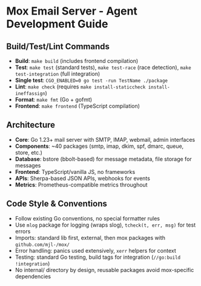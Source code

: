 # Mox Email Server - Agent Development Guide

## Build/Test/Lint Commands
- **Build**: `make build` (includes frontend compilation)
- **Test**: `make test` (standard tests), `make test-race` (race detection), `make test-integration` (full integration)
- **Single test**: `CGO_ENABLED=0 go test -run TestName ./package` 
- **Lint**: `make check` (requires `make install-staticcheck install-ineffassign`)
- **Format**: `make fmt` (Go + gofmt)
- **Frontend**: `make frontend` (TypeScript compilation)

## Architecture
- **Core**: Go 1.23+ mail server with SMTP, IMAP, webmail, admin interfaces
- **Components**: ~40 packages (smtp, imap, dkim, spf, dmarc, queue, store, etc.)
- **Database**: bstore (bbolt-based) for message metadata, file storage for messages
- **Frontend**: TypeScript/vanilla JS, no frameworks
- **APIs**: Sherpa-based JSON APIs, webhooks for events
- **Metrics**: Prometheus-compatible metrics throughout

## Code Style & Conventions
- Follow existing Go conventions, no special formatter rules
- Use `mlog` package for logging (wraps slog), `tcheck(t, err, msg)` for test errors
- Imports: standard lib first, external, then mox packages with `github.com/mjl-/mox/`
- Error handling: panics used extensively, `xerr` helpers for context
- Testing: standard Go testing, build tags for integration (`//go:build !integration`)
- No internal/ directory by design, reusable packages avoid mox-specific dependencies
